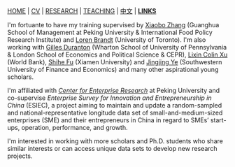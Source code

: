 [HOME](./index.md) | [CV](./assets/CV_FanghaoChen_220509.pdf) | [RESEARCH](./research.md) | [TEACHING](./) | [中文](./chinesepage.md) | [**LINKS**](./)

I'm fortuante to have my training supervised by [Xiaobo Zhang](https://www.gsm.pku.edu.cn/jsjjxq.jsp?urltype=tree.TreeTempUrl&wbtreeid=1141&user_id=x.zhang) (Guanghua School of Management at Peking University & International Food Policy Research Institute) and [Loren Brandt](https://brandt.economics.utoronto.ca/) (University of Toronto). I'm also working with [Gilles Duranton](http://real-faculty.wharton.upenn.edu/duranton/) (Wharton School of University of Pennsylvania & London School of Economics and Political Science & CEPR), [Lixin Colin Xu](https://www.worldbank.org/en/about/people/l/l-colin-xu) (World Bank), [Shihe Fu](https://ideas.repec.org/e/pfu39.html) (Xiamen University) and [Jingjing Ye](https://www.researchgate.net/profile/Jingjing-Ye-3) (Southwestern University of Finance and Economics) and many other aspirational young scholars. 

I'm affiliated with [_Center for Enterprise Research_](https://www.cer.pku.edu.cn/) at Peking University and co-supervise _Enterprise Survey for Innovation and Entrepreneurship in China_ (ESIEC), a project aiming to maintain and update a random-sampled and national-representative longitude data set of small-and-medium-sized enterprises (SME) and their entrepreneurs in China in regard to SMEs’ start-ups, operation, performance, and growth.

I'm interested in working with more scholars and Ph.D. students who share similar interests or can access unique data sets to develop new research projects.
